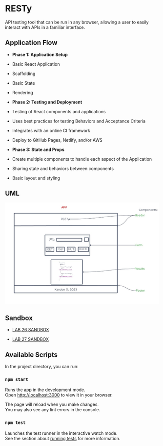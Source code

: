 # RESTy

 API testing tool that can be run in any browser, allowing a user to easily interact with APIs in a familiar interface.

## Application Flow

- **Phase 1: Application Setup**

- Basic React Application

- Scaffolding

- Basic State

- Rendering

- **Phase 2: Testing and Deployment**

- Testing of React components and applications

- Uses best practices for testing Behaviors and Acceptance Criteria

- Integrates with an online CI framework

- Deploy to GitHub Pages, Netlify, and/or AWS

- **Phase 3: State and Props**

- Create multiple components to handle each aspect of the Application

- Sharing state and behaviors between components

- Basic layout and styling

## UML

![LAB26UML](./assets/lab26UML.jpg)

## Sandbox

- [LAB 26 SANDBOX](https://codesandbox.io/p/github/KaedenOC/resty/main?layout=%257B%2522sidebarPanel%2522%253A%2522EXPLORER%2522%252C%2522rootPanelGroup%2522%253A%257B%2522direction%2522%253A%2522horizontal%2522%252C%2522type%2522%253A%2522PANEL_GROUP%2522%252C%2522id%2522%253A%2522ROOT_LAYOUT%2522%252C%2522panels%2522%253A%255B%257B%2522type%2522%253A%2522PANEL_GROUP%2522%252C%2522direction%2522%253A%2522horizontal%2522%252C%2522id%2522%253A%2522EDITOR%2522%252C%2522panels%2522%253A%255B%257B%2522type%2522%253A%2522PANEL%2522%252C%2522panelType%2522%253A%2522TABS%2522%252C%2522id%2522%253A%2522clj4xx8er000b356m7eololna%2522%257D%255D%252C%2522sizes%2522%253A%255B100%255D%257D%252C%257B%2522type%2522%253A%2522PANEL_GROUP%2522%252C%2522direction%2522%253A%2522horizontal%2522%252C%2522id%2522%253A%2522DEVTOOLS%2522%252C%2522panels%2522%253A%255B%257B%2522type%2522%253A%2522PANEL%2522%252C%2522panelType%2522%253A%2522TABS%2522%252C%2522id%2522%253A%2522clj4xx8er000d356m6gigpwwi%2522%257D%255D%252C%2522sizes%2522%253A%255B100%255D%257D%255D%252C%2522sizes%2522%253A%255B50%252C50%255D%257D%252C%2522tabbedPanels%2522%253A%257B%2522clj4xx8er000b356m7eololna%2522%253A%257B%2522tabs%2522%253A%255B%257B%2522id%2522%253A%2522clj4xx8er000a356mbfxsrejd%2522%252C%2522mode%2522%253A%2522permanent%2522%252C%2522type%2522%253A%2522FILE%2522%252C%2522filepath%2522%253A%2522%252FREADME.md%2522%252C%2522state%2522%253A%2522IDLE%2522%257D%255D%252C%2522id%2522%253A%2522clj4xx8er000b356m7eololna%2522%252C%2522activeTabId%2522%253A%2522clj4xx8er000a356mbfxsrejd%2522%257D%252C%2522clj4xx8er000d356m6gigpwwi%2522%253A%257B%2522id%2522%253A%2522clj4xx8er000d356m6gigpwwi%2522%252C%2522tabs%2522%253A%255B%257B%2522type%2522%253A%2522TASK_LOG%2522%252C%2522taskId%2522%253A%2522start%2522%252C%2522id%2522%253A%2522clj4xxryv007s356mcguryzso%2522%252C%2522mode%2522%253A%2522permanent%2522%257D%252C%257B%2522type%2522%253A%2522TASK_PORT%2522%252C%2522taskId%2522%253A%2522start%2522%252C%2522port%2522%253A3000%252C%2522id%2522%253A%2522clj4xxv8600ct356m1lo9emli%2522%252C%2522mode%2522%253A%2522permanent%2522%252C%2522path%2522%253A%2522%252F%2522%257D%255D%252C%2522activeTabId%2522%253A%2522clj4xxv8600ct356m1lo9emli%2522%257D%257D%252C%2522showDevtools%2522%253Atrue%252C%2522showSidebar%2522%253Atrue%252C%2522sidebarPanelSize%2522%253A15%257D)

- [LAB 27 SANDBOX](https://codesandbox.io/p/github/KaedenOC/resty/state?workspaceId=6d0a53bd-a69d-4182-88d0-5418dc523e44)

## Available Scripts

In the project directory, you can run:

### `npm start`

Runs the app in the development mode.\
Open [http://localhost:3000](http://localhost:3000) to view it in your browser.

The page will reload when you make changes.\
You may also see any lint errors in the console.

### `npm test`

Launches the test runner in the interactive watch mode.\
See the section about [running tests](https://facebook.github.io/create-react-app/docs/running-tests) for more information.
